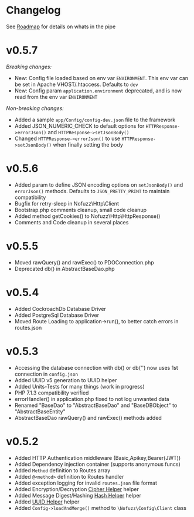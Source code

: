 # Changelog
See [Roadmap](roadmap.md) for details on whats in the pipe

# v0.5.7
*Breaking changes:*
* New: Config file loaded based on env var `ENVIRONMENT`. This env var can be set in Apache VHOST/.htaccess. Defaults to `dev`
* New: Config param `application.environment` deprecated, and is now read from the env var `ENVIRONMENT`

*Non-breaking changes:*
* Added a sample `app/Config/config-dev.json` file to the framework
* Added JSON_NUMERIC_CHECK to default options for `HTTPResponse->errorJson()` and `HTTPResponse->setJsonBody()`
* Changed `HTTPResponse->errorJson()` to use `HTTPResponse->setJsonBody()` when finally setting the body

# v0.5.6
* Added param to define JSON encoding options on `setJsonBody()` and `errorJson()` methods. Defaults to `JSON_PRETTY_PRINT` to maintain compatibility
* Bugfix for retry-sleep in Nofuzz\Http\Client
* Bootstrap.php comments cleanup, small code cleanup
* Added method getCookies() to Nofuzz\Http\HttpResponse()
* Comments and Code cleanup in several places

# v0.5.5
* Moved rawQuery() and rawExec() to PDOConnection.php
* Deprecated db() in AbstractBaseDao.php

# v0.5.4
* Added CockroachDb Database Driver
* Added PostgreSql Database Driver
* Moved Route Loading to application->run(), to better catch errors in routes.json

# v0.5.3
* Accessing the database connection with db() or db('') now uses 1st connection in `config.json`
* Added UUID v5 generation to UUID helper
* Added Units-Tests for many things (work in progress)
* PHP 7.1.3 compatibility verified
* errorHandler() in application.php fixed to not log unwanted data
* Renamed "BaseDao" to "AbstractBaseDao" and "BaseDBObject" to "AbstractBaseEntity"
* AbstractBaseDao rawQuery() and rawExec() methods added

# v0.5.2
* Added HTTP Authentication middleware (Basic,Apikey,Bearer(JWT))
* Added Dependency injection container (supports anonymous funcs)
* Added `Method` definition to Routes array
* Added `@<method>` definition to Routes handler
* Added exception logging for invalid `routes.json` file format
* Added Encryption/Decryption [Cipher Helper](src/Helpers/Cipher.php) helper
* Added Message Digest/Hashing [Hash Helper](src/Helpers/Hash.php) helper
* Added [UUID Helper](src/Helpers/UUID.php) helper
* Added `Config->loadAndMerge()` method to `\Nofuzz\Config\Client` class
